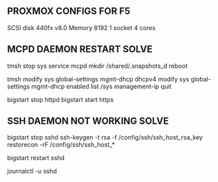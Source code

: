 
## PROXMOX CONFIGS FOR F5 
SCSI disk 
440fx v8.0
Memory 8192
1 socket 4 cores



## MCPD DAEMON RESTART SOLVE 
tmsh stop sys service mcpd
mkdir /shared/.snapshots_d
reboot

tmsh
 modify sys global-settings mgmt-dhcp dhcpv4
 modify sys global-settings mgmt-dhcp enabled
 list /sys management-ip
 quit
 
bigstart stop httpd
bigstart start https


## SSH DAEMON NOT WORKING SOLVE
bigstart stop sshd
ssh-keygen -t rsa -f /config/ssh/ssh_host_rsa_key
restorecon -rF /config/ssh/ssh_host_*
 
bigstart restart sshd
 
journalctl -u sshd


